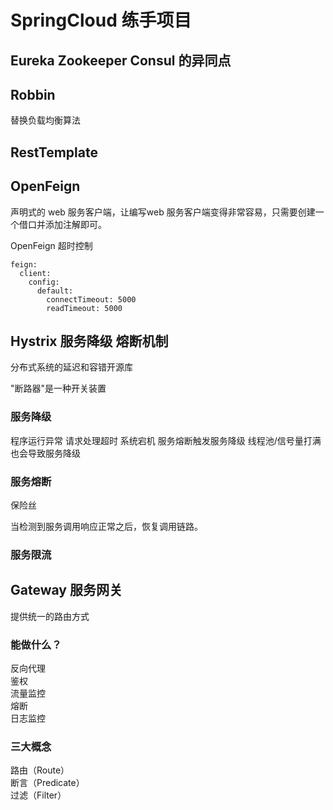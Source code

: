 # SpringCloud 练手项目

## Eureka  Zookeeper Consul 的异同点

## Robbin
替换负载均衡算法

## RestTemplate

## OpenFeign
声明式的 web 服务客户端，让编写web 服务客户端变得非常容易，只需要创建一个借口并添加注解即可。

OpenFeign 超时控制
```
feign:
  client:
    config:
      default:
        connectTimeout: 5000
        readTimeout: 5000
```

## Hystrix 服务降级  熔断机制
分布式系统的延迟和容错开源库

"断路器"是一种开关装置

### 服务降级
程序运行异常
请求处理超时
系统宕机
服务熔断触发服务降级
线程池/信号量打满也会导致服务降级

### 服务熔断
保险丝

当检测到服务调用响应正常之后，恢复调用链路。

### 服务限流


## Gateway  服务网关
提供统一的路由方式

### 能做什么？
反向代理  
鉴权  
流量监控  
熔断   
日志监控   
### 三大概念

路由（Route）  
断言（Predicate）  
过滤（Filter）  

